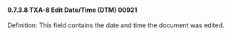 #### 9.7.3.8 TXA-8 Edit Date/Time (DTM) 00921

Definition: This field contains the date and time the document was edited.

